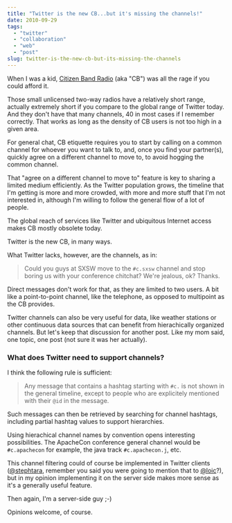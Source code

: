 ```yaml
---
title: "Twitter is the new CB...but it's missing the channels!"
date: 2010-09-29
tags: 
  - "twitter"
  - "collaboration"
  - "web"
  - "post"
slug: twitter-is-the-new-cb-but-its-missing-the-channels
---
```


When I was a kid, [Citizen Band Radio](http://en.wikipedia.org/wiki/Citizens'_band_radio) (aka "CB") was all the rage if you could afford it.

Those small unlicensed two-way radios have a relatively short range, actually extremely short if you compare to the global range of Twitter today. And they don't have that many channels, 40 in most cases if I remember correctly. That works as long as the density of CB users is not too high in a given area.

For general chat, CB etiquette requires you to start by calling on a common channel for whoever you want to talk to, and, once you find your partner(s), quickly agree on a different channel to move to, to avoid hogging the common channel.

That "agree on a different channel to move to" feature is key to sharing a limited medium efficiently. As the Twitter population grows, the timeline that I'm getting is more and more crowded, with more and more stuff that I'm not interested in, although I'm willing to follow the general flow of a lot of people.

The global reach of services like Twitter and ubiquitous Internet access makes CB mostly obsolete today.

Twitter is the new CB, in many ways.

What Twitter lacks, however, are the channels, as in:

> Could you guys at SXSW move to the `#c.sxsw` channel and stop boring us with your conference chitchat? We're jealous, ok? Thanks.

Direct messages don't work for that, as they are limited to two users. A bit like a point-to-point channel, like the telephone, as opposed to multipoint as the CB provides.

Twitter channels can also be very useful for data, like weather stations or other continuous data sources that can benefit from hierachically organized channels. But let's keep that discussion for another post. Like my mom said, one topic, one post (not sure it was her actually).

### What does Twitter need to support channels?

I think the following rule is sufficient:

> Any message that contains a hashtag starting with `#c.` is not shown in the general timeline, except to people who are explicitely mentioned with their `@id` in the message.

Such messages can then be retrieved by searching for channel hashtags, including partial hashtag values to support hierarchies.

Using hierachical channel names by convention opens interesting possibilities. The ApacheCon conference general channel would be `#c.apachecon` for example, the java track `#c.apachecon.j`, etc.

This channel filtering could of course be implemented in Twitter clients ([@stephtara](http://twitter.com/stephtara), remember you said you were going to mention that to [@loic](http://twitter.com/loic)?), but in my opinion implementing it on the server side makes more sense as it's a generally useful feature.

Then again, I'm a server-side guy ;-)

Opinions welcome, of course.
